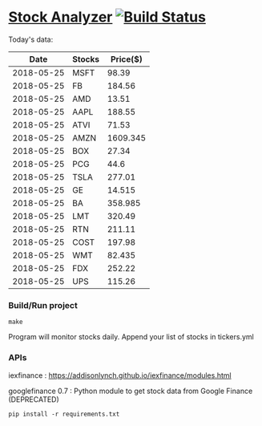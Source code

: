 # [Stock Analyzer](https://ogoyal.github.io/StockAnalyzer/) [![Build Status](https://travis-ci.org/ogoyal/StockAnalyzer.svg?branch=master)](https://travis-ci.org/ogoyal/StockAnalyzer)

Today's data:

| Date| Stocks| Price($) | 
| --- | --- | ---  | 
| 2018-05-25| MSFT| 98.39 | 
| 2018-05-25| FB| 184.56 | 
| 2018-05-25| AMD| 13.51 | 
| 2018-05-25| AAPL| 188.55 | 
| 2018-05-25| ATVI| 71.53 | 
| 2018-05-25| AMZN| 1609.345 | 
| 2018-05-25| BOX| 27.34 | 
| 2018-05-25| PCG| 44.6 | 
| 2018-05-25| TSLA| 277.01 | 
| 2018-05-25| GE| 14.515 | 
| 2018-05-25| BA| 358.985 | 
| 2018-05-25| LMT| 320.49 | 
| 2018-05-25| RTN| 211.11 | 
| 2018-05-25| COST| 197.98 | 
| 2018-05-25| WMT| 82.435 | 
| 2018-05-25| FDX| 252.22 | 
| 2018-05-25| UPS| 115.26 | 

### Build/Run project

```
make
```

Program will monitor stocks daily. Append your list of stocks in tickers.yml

### APIs
iexfinance : https://addisonlynch.github.io/iexfinance/modules.html

googlefinance 0.7 : Python module to get stock data from Google Finance (DEPRECATED)

```
pip install -r requirements.txt
```
